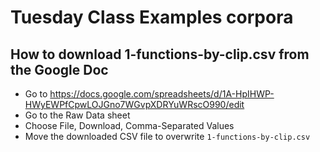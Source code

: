 # Tuesday Class Examples corpora

## How to download 1-functions-by-clip.csv from the Google Doc

- Go to https://docs.google.com/spreadsheets/d/1A-HpIHWP-HWyEWPfCpwLOJGno7WGvpXDRYuWRscO990/edit
- Go to the Raw Data sheet
- Choose File, Download, Comma-Separated Values
- Move the downloaded CSV file to overwrite `1-functions-by-clip.csv`
